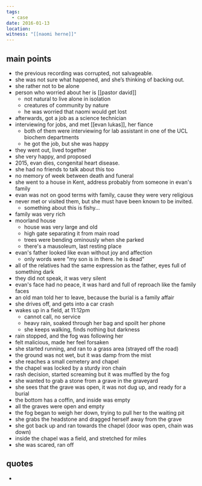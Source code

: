 ```yaml
---
tags:
  - case
date: 2016-01-13
location: 
witness: "[[naomi herne]]"
---
```

## main points
- the previous recording was corrupted, not salvageable.
- she was not sure what happened, and she’s thinking of backing out.
- she rather not to be alone
- person who worried about her is [[pastor david]]
	- not natural to live alone in isolation
	- creatures of community by nature
	- he was worried that naomi would get lost
- afterwards, got a job as a science technician
- interviewing for jobs, and met [[evan lukas]], her fiance
	- both of them were interviewing for lab assistant in one of the UCL biochem departments
	- he got the job, but she was happy
- they went out, lived together
- she very happy, and proposed
- 2015, evan dies, congenital heart disease.
- she had no friends to talk about this too
- no memory of week between death and funeral
- she went to a house in Kent, address probably from someone in evan's family
- evan was not on good terms with family, cause they were very religious
- never met or visited them, but she must have been known to be invited.
    - something about this is fishy...
- family was very rich
- moorland house
    - house was very large and old
    - high gate separating it from main road
    - trees were bending ominously when she parked
    - there's a mausoleum, last resting place
- evan's father looked like evan without joy and affection
    - only words were "my son is in there. he is dead"
- all of the relatives had the same expression as the father, eyes full of something dark
- they did not speak, it was very silent
- evan's face had no peace, it was hard and full of reproach like the family faces
- an old man told her to leave, because the burial is a family affair
- she drives off, and gets into a car crash
- wakes up in a field, at 11:12pm
    - cannot call, no service
    - heavy rain, soaked through her bag and spoilt her phone
    - she keeps walking, finds nothing but darkness
- rain stopped, and the fog was following her
- felt malicious, made her feel forsaken
- she started running, and ran to a grass area (strayed off the road)
- the ground was not wet, but it was damp from the mist
- she reaches a small cemetery and chapel
- the chapel was locked by a sturdy iron chain
- rash decision, started screaming but it was muffled by the fog
- she wanted to grab a stone from a grave in the graveyard
- she sees that the grave was open, it was not dug up, and ready for a burial
- the bottom has a coffin, and inside was empty
- all the graves were open and empty
- the fog began to weigh her down, trying to pull her to the waiting pit
- she grabs the headstone and dragged herself away from the grave
- she got back up and ran towards the chapel (door was open, chain was down)
- inside the chapel was a field, and stretched for miles
- she was scared, ran off

## quotes
- 